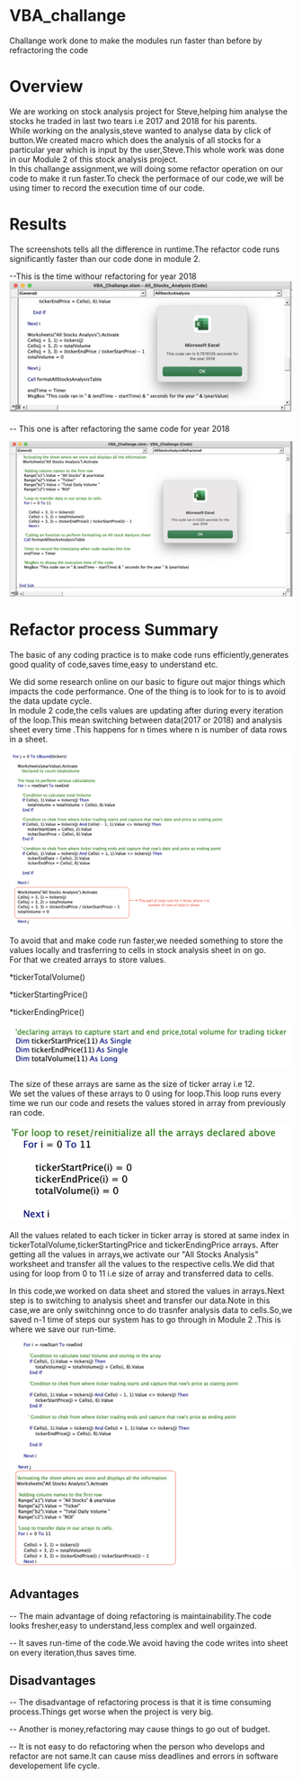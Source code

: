 # VBA_challange
Challange work done to make the modules run faster than before by refractoring the code

# Overview
We are working on stock analysis project for Steve,helping him analyse the stocks he traded in last two tears i.e 2017 and 2018 for his parents.</br>While working on the analysis,steve wanted to analyse data by click of button.We created macro which does the analysis of all stocks for a particular year which is input by the user,Steve.This whole work was done in our Module 2 of this stock analysis project.</br>In this challange assignment,we will doing some refactor operation on our code to make it run faster.To check the performace of our code,we will be using timer to record the execution time of our code.


# Results
The screenshots tells all the difference in runtime.The refactor code runs significantly faster than our code done in module 2.

--This is the time withour refactoring for year 2018
![allstockanalysisruntime](Resources/module2Runtime2018.png)


-- This one is after refactoring the same code for year 2018

![refactoredcoderuntime](Resources/VBA_Challange_2018.png)


# Refactor process Summary
The basic of any coding practice is to make code runs efficiently,generates good quality of code,saves time,easy to understand etc.

We did some research online on our basic to figure out major things which impacts the code performance.
One of the thing is to look for to is to avoid the data update cycle.</br>In module 2 code,the cells values are updating after during every iteration of the loop.This mean switching between data(2017 or 2018) and analysis sheet every time .This happens for n times where n is number of data rows in a sheet.</br>

![module2Code](Resources/module2code.png)


To avoid that and make code run faster,we needed something to store the values locally and trasferring to cells in stock analysis sheet in on go.</br>For that we created arrays to store values.

*tickerTotalVolume()

*tickerStartingPrice()

*tickerEndingPrice()</br>

![arraysInitialized](Resources/declaringArrays.png)

The size of these arrays are same as the size of ticker array i.e 12.</br>We set the values of these arrays to 0 using for loop.This loop runs every time we run our code and resets the values stored in array from previously ran code.

![initializingArrays](Resources/resettingArrays.png)

All the values related to each ticker in ticker array is stored at same index in tickerTotalVolume,tickerStartingPrice and tickerEndingPrice arrays.
After getting all the values in arrays,we activate our "All Stocks Analysis" worksheet and transfer all the values to the respective cells.We did that using for loop from 0 to 11 i.e size of array and transferred data to cells.</br>

In this code,we worked on data sheet and stored the values in arrays.Next step is to switching to analysis sheet and transfer our data.Note in this case,we are only switchinng once to do trasnfer analysis data to cells.So,we saved n-1 time of steps our system has to go through in Module 2 .This is where we save our run-time.

![dataTrasferfromArray](Resources/refactoredCode.png)

## Advantages

-- The main advantage of doing refactoring is maintainability.The code looks fresher,easy to understand,less complex and well orgainzed.

-- It saves run-time of the code.We avoid having the code writes into sheet on every iteration,thus saves time.

## Disadvantages

-- The disadvantage of refactoring process is that it is time consuming process.Things get worse when the project is very big.

-- Another is money,refactoring may cause things to go out of budget.

-- It is not easy to do refactoring when the person who develops and refactor are not same.It can cause miss deadlines and errors in software developement life cycle.
